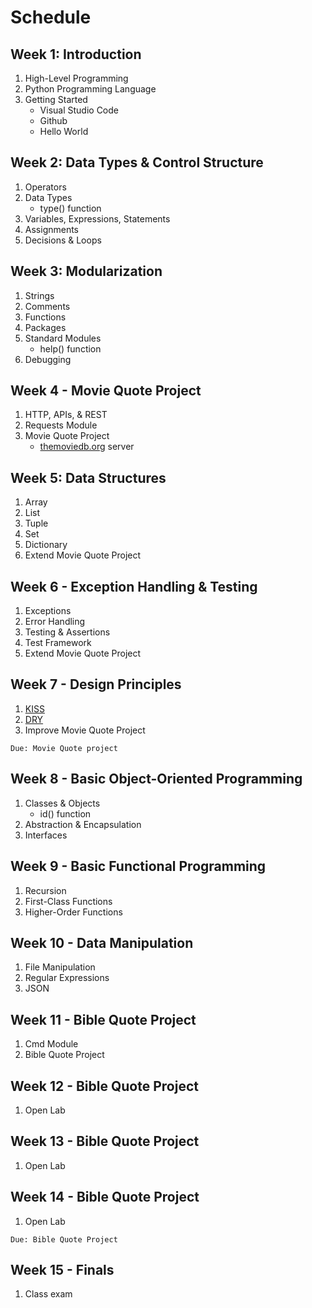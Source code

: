 # Schedule

## Week 1: Introduction
1. High-Level Programming
2. Python Programming Language
3. Getting Started
   * Visual Studio Code
   * Github
   * Hello World

## Week 2: Data Types & Control Structure
1. Operators
2. Data Types
   - type() function
3. Variables, Expressions, Statements
4. Assignments
5. Decisions & Loops

## Week 3: Modularization
1. Strings
2. Comments
3. Functions
4. Packages
5. Standard Modules
   - help() function
6. Debugging

## Week 4 - Movie Quote Project
1. HTTP, APIs, & REST
2. Requests Module
3. Movie Quote Project
   - [themoviedb.org](themoviedb.org) server

## Week 5: Data Structures
1. Array
2. List
3. Tuple
4. Set
5. Dictionary
6. Extend Movie Quote Project

## Week 6 - Exception Handling & Testing
1. Exceptions
2. Error Handling
3. Testing & Assertions
4. Test Framework
5. Extend Movie Quote Project

## Week 7 - Design Principles
1. [KISS](https://dzone.com/articles/software-design-principles-dry-and-kiss)
2. [DRY](https://dzone.com/articles/software-design-principles-dry-and-kiss)
4. Improve Movie Quote Project

`Due: Movie Quote project`

## Week 8 - Basic Object-Oriented Programming
1. Classes & Objects
   - id() function
2. Abstraction & Encapsulation
3. Interfaces

## Week 9 - Basic Functional Programming
1. Recursion
2. First-Class Functions
3. Higher-Order Functions

## Week 10 - Data Manipulation
1. File Manipulation
2. Regular Expressions
3. JSON

## Week 11 - Bible Quote Project
1. Cmd Module
2. Bible Quote Project

## Week 12 - Bible Quote Project
1. Open Lab

## Week 13 - Bible Quote Project
1. Open Lab

## Week 14 - Bible Quote Project
1. Open Lab

`Due: Bible Quote Project`

## Week 15 - Finals
1. Class exam
